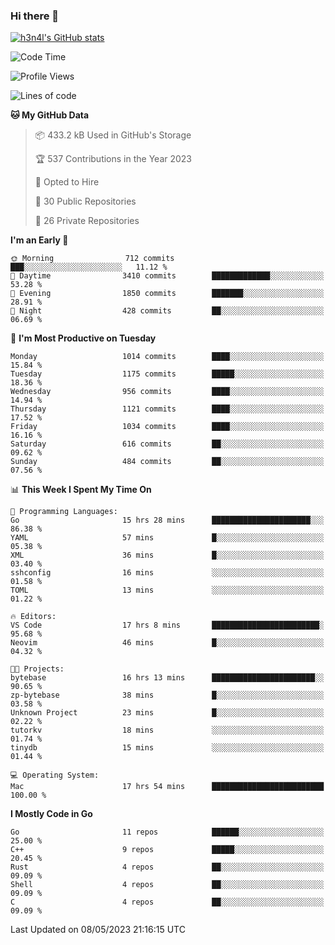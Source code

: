 ### Hi there 👋

[![h3n4l's GitHub stats](https://github-readme-stats.vercel.app/api?username=h3n4l&count_private=true&show_icons=true&theme=radical)](https://github.com/h3n4l/github-readme-stats)

<!--START_SECTION:waka-->
![Code Time](http://img.shields.io/badge/Code%20Time-1%2C208%20hrs%2010%20mins-blue)

![Profile Views](http://img.shields.io/badge/Profile%20Views-4-blue)

![Lines of code](https://img.shields.io/badge/From%20Hello%20World%20I%27ve%20Written-3.0%20million%20lines%20of%20code-blue)

**🐱 My GitHub Data** 

> 📦 433.2 kB Used in GitHub's Storage 
 > 
> 🏆 537 Contributions in the Year 2023
 > 
> 💼 Opted to Hire
 > 
> 📜 30 Public Repositories 
 > 
> 🔑 26 Private Repositories 
 > 
**I'm an Early 🐤** 

```text
🌞 Morning                712 commits         ███░░░░░░░░░░░░░░░░░░░░░░   11.12 % 
🌆 Daytime                3410 commits        █████████████░░░░░░░░░░░░   53.28 % 
🌃 Evening                1850 commits        ███████░░░░░░░░░░░░░░░░░░   28.91 % 
🌙 Night                  428 commits         ██░░░░░░░░░░░░░░░░░░░░░░░   06.69 % 
```
📅 **I'm Most Productive on Tuesday** 

```text
Monday                   1014 commits        ████░░░░░░░░░░░░░░░░░░░░░   15.84 % 
Tuesday                  1175 commits        █████░░░░░░░░░░░░░░░░░░░░   18.36 % 
Wednesday                956 commits         ████░░░░░░░░░░░░░░░░░░░░░   14.94 % 
Thursday                 1121 commits        ████░░░░░░░░░░░░░░░░░░░░░   17.52 % 
Friday                   1034 commits        ████░░░░░░░░░░░░░░░░░░░░░   16.16 % 
Saturday                 616 commits         ██░░░░░░░░░░░░░░░░░░░░░░░   09.62 % 
Sunday                   484 commits         ██░░░░░░░░░░░░░░░░░░░░░░░   07.56 % 
```


📊 **This Week I Spent My Time On** 

```text
💬 Programming Languages: 
Go                       15 hrs 28 mins      ██████████████████████░░░   86.38 % 
YAML                     57 mins             █░░░░░░░░░░░░░░░░░░░░░░░░   05.38 % 
XML                      36 mins             █░░░░░░░░░░░░░░░░░░░░░░░░   03.40 % 
sshconfig                16 mins             ░░░░░░░░░░░░░░░░░░░░░░░░░   01.58 % 
TOML                     13 mins             ░░░░░░░░░░░░░░░░░░░░░░░░░   01.22 % 

🔥 Editors: 
VS Code                  17 hrs 8 mins       ████████████████████████░   95.68 % 
Neovim                   46 mins             █░░░░░░░░░░░░░░░░░░░░░░░░   04.32 % 

🐱‍💻 Projects: 
bytebase                 16 hrs 13 mins      ███████████████████████░░   90.65 % 
zp-bytebase              38 mins             █░░░░░░░░░░░░░░░░░░░░░░░░   03.58 % 
Unknown Project          23 mins             █░░░░░░░░░░░░░░░░░░░░░░░░   02.22 % 
tutorkv                  18 mins             ░░░░░░░░░░░░░░░░░░░░░░░░░   01.74 % 
tinydb                   15 mins             ░░░░░░░░░░░░░░░░░░░░░░░░░   01.44 % 

💻 Operating System: 
Mac                      17 hrs 54 mins      █████████████████████████   100.00 % 
```

**I Mostly Code in Go** 

```text
Go                       11 repos            ██████░░░░░░░░░░░░░░░░░░░   25.00 % 
C++                      9 repos             █████░░░░░░░░░░░░░░░░░░░░   20.45 % 
Rust                     4 repos             ██░░░░░░░░░░░░░░░░░░░░░░░   09.09 % 
Shell                    4 repos             ██░░░░░░░░░░░░░░░░░░░░░░░   09.09 % 
C                        4 repos             ██░░░░░░░░░░░░░░░░░░░░░░░   09.09 % 
```




 Last Updated on 08/05/2023 21:16:15 UTC
<!--END_SECTION:waka-->

